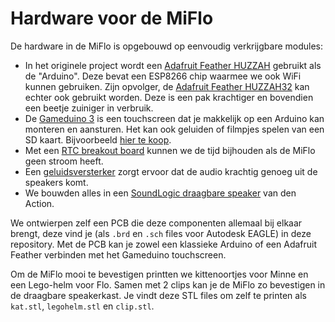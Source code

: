 # Hardware voor de MiFlo

De hardware in de MiFlo is opgebouwd op eenvoudig verkrijgbare modules:

* In het originele project wordt een [Adafruit Feather HUZZAH](https://learn.adafruit.com/adafruit-feather-huzzah-esp8266) gebruikt als de "Arduino". Deze bevat een ESP8266 chip waarmee we ook WiFi kunnen gebruiken. Zijn opvolger, de [Adafruit Feather HUZZAH32](https://learn.adafruit.com/adafruit-huzzah32-esp32-feather) kan echter ook gebruikt worden. Deze is een pak krachtiger en bovendien een beetje zuiniger in verbruik.
* De [Gameduino 3](http://excamera.com/sphinx/gameduino3/) is een touchscreen dat je makkelijk op een Arduino kan monteren en aansturen. Het kan ook geluiden of filmpjes spelen van een SD kaart. Bijvoorbeeld [hier te koop](https://www.watterott.com/de/Gameduino-3).
* Met een [RTC breakout board](https://www.adafruit.com/product/3295) kunnen we de tijd bijhouden als de MiFlo geen stroom heeft.
* Een [geluidsversterker](https://www.adafruit.com/product/1752) zorgt ervoor dat de audio krachtig genoeg uit de speakers komt.
* We bouwden alles in een [SoundLogic draagbare speaker](https://www.action.com/nl-be/p/soundlogic-draagbare-speaker/) van den Action.


We ontwierpen zelf een PCB die deze componenten allemaal bij elkaar brengt, deze vind je (als `.brd` en `.sch` files voor Autodesk EAGLE) in deze repository. Met de PCB kan je zowel een klassieke Arduino of een Adafruit Feather verbinden met het Gameduino touchscreen.

Om de MiFlo mooi te bevestigen printten we kittenoortjes voor Minne en een Lego-helm voor Flo. Samen met 2 clips kan je de MiFlo zo bevestigen in de draagbare speakerkast. Je vindt deze STL files om zelf te printen als `kat.stl`, `legohelm.stl` en `clip.stl`.
